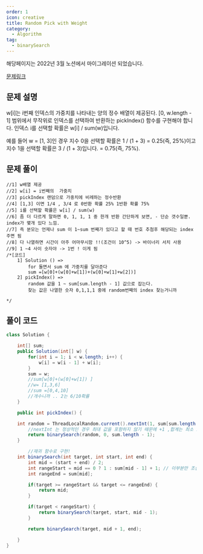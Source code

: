 ```yaml
---
order: 1
icon: creative
title: Random Pick with Weight
category:
  - Algorithm
tag:
  - binarySearch
---
```


해당페이지는 2022년 3월 노션에서 마이그레이션 되었습니다.

[문제링크](https://leetcode.com/problems/time-based-key-value-store/)

## 문제 설명

w[i]는 i번째 인덱스의 가중치를 나타내는 양의 정수 배열이 제공된다.
[0, w.length - 1] 범위에서 무작위로 인덱스를 선택하여 반환하는 pickIndex() 함수를 구현해야 합니다.
인덱스 i를 선택할 확률은 w[i] / sum(w)입니다.

예를 들어 w = [1, 3]인 경우 지수 0을 선택할 확률은 1 / (1 + 3) = 0.25(즉, 25%)이고 지수 1을 선택할 확률은 3 / (1 + 3)입니다. = 0.75(즉, 75%).

## 문제 풀이

```
//1] w배열 제공
//2] w[i] = i번째의  가중치
//3] pickIndex 랜덤으로 가중치에 비례하는 정수반환
//4] [1,3] 이면 1/4 , 3/4 로 0반환 확률 25% 1반환 확률 75%
//5] i를 선택할 확률은 w[i] / sum(w)
//6] 좀 더 다르게 말하면 0, 1, 1, 1 중 한개 반환 간단하게 보면, - 단순 갯수일뿐. index가 몇개 있다 느낌.
//7] 즉 분모는 언제나 sum 이 1~sum 번째가 있다고 할 때 번호 추첨후 해당되는 index 주면 됨
//8] 다 나열하면 시간이 아주 어마무시함 !!(조건이 10^5) -> 바이너리 서치 사용
//9] 1 ~4 사이 숫자야 -> 1번 ! 이게 됨
/*[코드]
    1] Solution () =>
        for 돌면서 sum 에 가중치를 달아준다
        sum =[w[0]+(w[0]+w[1])+(w[0]+w[1]+w[2])]
    2] pickIndex() =>
        random 값을 1 ~ sum[sum.length - 1] 값으로 잡는다.
        찾는 값은 나열한 숫자 0,1,1,1 중에 random번째의 index 찾는거니까

*/
```

## 풀이 코드

```java
class Solution {

    int[] sum;
    public Solution(int[] w) {
        for(int i = 1; i < w.length; i++) {
            w[i] = w[i - 1] + w[i];
        }
        sum = w;
        //sum[w[0]+(w[0]+w[1]) ]
        //w= [1,3,6]
        //sum =[0,4,10]
        //개수니까 .. 2는 6/10확률
    }

    public int pickIndex() {

    int random = ThreadLocalRandom.current().nextInt(1, sum[sum.length - 1] + 1);
		//nextInt 는 정상적인 경우 최대 값을 포함하지 않기 때문에 +1 ,합계는 최소 1부터 시작
        return binarySearch(random, 0, sum.length - 1);
    }

		//재귀 함수로 구현!
    int binarySearch(int target, int start, int end) {
        int mid = (start + end) / 2;
        int rangeStart = mid == 0 ? 1 : sum[mid - 1] + 1; // 이부분만 조심
        int rangeEnd = sum[mid];

        if(target >= rangeStart && target <= rangeEnd) {
            return mid;
        }

        if(target < rangeStart) {
            return binarySearch(target, start, mid - 1);
        }

        return binarySearch(target, mid + 1, end);

    }
}

```
